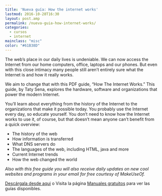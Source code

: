 ```yaml
---
title: 'Nueva guía: How the internet works'
lastmod: 2016-10-28T16:30
layout: post.amp
permalink: /nueva-guia-how-internet-works/
categories:
  - cursos
  - internet
mainclass: "misc"
color: "#61B38D"
---
```


<figure>
    <amp-img on="tap:lightbox1" role="button" tabindex="0" layout="responsive" width="500" height="615" src="https://lh5.googleusercontent.com/-fvbBeqczi8o/TwmLPVbKehI/AAAAAAAACDU/5VTDVQKFeTQ/s615/done_internet1.jpg" title="How the internet works" alt="How the internet works"></amp-img>
</figure>

The web’s place in our daily lives is undeniable. We can now access the Internet from our home computers, office, laptops and our phones. But even with this close intimacy many people still aren’t entirely sure what the Internet is and how it really works.

We aim to change that with this PDF guide, “How The Internet Works.” This guide, by Taty Sena, explores the hardware, software and organizations that power the modern Internet.

You’ll learn about everything from the history of the Internet to the organizations that make it possible today. You probably use the Internet every day, so educate yourself. You don’t need to know how the Internet works to use it, of course, but that doesn’t mean anyone can’t benefit from a quick overview:

  * The history of the web
  * How information is transferred
  * What DNS servers do
  * The languages of the web, including HTML, java and more
  * Current Internet trends
  * How the web changed the world

*Also with this free guide you will also receive daily updates on new cool websites and programs in your email for free courtesy of MakeUseOf.*

[Descárgala desde aqui][1] o
Visita la página [Manuales gratuitos][2] para ver las guías disponibles.

 [1]: http://elbauldelprogramador.tradepub.com/free/w_make28/prgm.cgi
 [2]: https://elbauldelprogramador.com/manuales-gratuitos/
